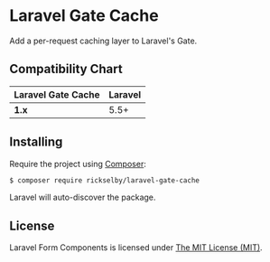 Laravel Gate Cache
==================

Add a per-request caching layer to Laravel's Gate. 

## Compatibility Chart

| Laravel Gate Cache | Laravel |
|--------------------|---------|
| **1.x**            | 5.5+    |

## Installing

Require the project using [Composer](https://getcomposer.org):

```bash
$ composer require rickselby/laravel-gate-cache
```

Laravel will auto-discover the package.

## License

Laravel Form Components is licensed under [The MIT License (MIT)](LICENSE).
